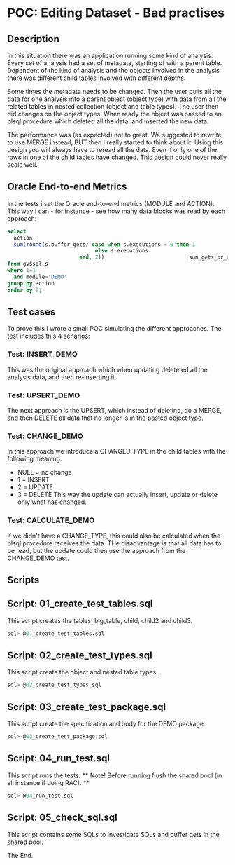 # POC: Editing Dataset - Bad practises

## Description
In this situation there was an application running some kind of analysis. 
Every set of analysis had a set of metadata, starting of with a parent table.
Dependent of the kind of analysis and the objects involved in the analysis there was different child tables involved with different depths.

Some times the metadata needs to be changed. Then the user pulls all the data for one analysis into a parent object (object type) with data from all the related tables in nested collection (object and table types). The user then did changes on the object types. When ready the object was passed to an plsql procedure which deleted all the data, and inserted the new data.

The performance was (as expected) not to great. We suggested to rewrite to use MERGE instead, BUT then I really started to think about it.
Using this design you will always have to reread all the data. Even if only one of the rows in one of the child tables have changed.
This design could never really scale well.

## Oracle End-to-end Metrics
In the tests i set the Oracle end-to-end metrics (MODULE and ACTION).
This way I can - for instance - see how many data blocks was read by each approach:

```sql
select
  action,
  sum(round(s.buffer_gets/ case when s.executions = 0 then 1
                            else s.executions
                       end, 2))                           sum_gets_pr_exe
from gv$sql s
where 1=1
  and module='DEMO'
group by action
order by 2;
```
## Test cases
To prove this I wrote a small POC simulating the different approaches. 
The test includes this 4 senarios:

### Test: INSERT_DEMO
This was the original approach which when updating deleteted all the analysis data, and then re-inserting it.

### Test: UPSERT_DEMO 
The next approach is the UPSERT, which instead of deleting, do a MERGE, and then DELETE all data that no longer is in the pasted object type.

### Test: CHANGE_DEMO
In this approach we introduce a CHANGED_TYPE in the child tables with the following meaning:
- NULL = no change 
- 1    = INSERT
- 2    = UPDATE
- 3    = DELETE
This way the update can actually insert, update or delete only what has changed.

### Test: CALCULATE_DEMO
If we didn't have a CHANGE_TYPE, this could also be calculated when the plsql procedure receives the data. THe disadvantage is that all data has to be read, but the update could then use the approach from the CHANGE_DEMO test.

## Scripts

## Script: 01_create_test_tables.sql

This script creates the tables: big_table, child, child2 and child3.

```sql
sql> @01_create_test_tables.sql
```

## Script: 02_create_test_types.sql

This script create the object and nested table types.

```sql
sql> @02_create_test_types.sql
```

## Script: 03_create_test_package.sql

This script create the specification and body for the DEMO package.

```sql
sql> @03_create_test_package.sql
```

## Script: 04_run_test.sql

This script runs the tests. 
** Note! Before running flush the shared pool (in all instance if doing RAC). **

```sql
sql> @04_run_test.sql
```

## Script: 05_check_sql.sql

This script contains some SQLs to investigate SQLs and buffer gets in the shared pool.

The End. 
